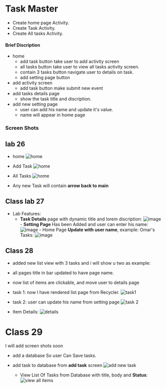 # Task Master 
* Create home page Activity.
* Create Task Activity.
* Create All tasks Activity.

#### Brief Discription
* home
  * add task button take user to add activity screen
  * all tasks button take user to view all tasks activity screen.
  * contain 3 tasks button navigate user to details on task.
  * add setting page button
* add activity screen
  * add task button make submit new event
* add tasks details page
  * show the task title and discription.
* add new setting page
  * user can add his name and update it's value.
  * name will appear in home page
### Screen Shots
  ## lab 26
  * home
  ![home](/screenshots/Home_Activity.jpeg)

  * Add Task
  ![home](/screenshots/add_task.jpeg)

  * All Tasks
  ![home](/screenshots/all_tasks.jpeg)
  
  * Any new Task will contain **arrow back to main**
  
  ## Class lab 27
   - Lab Features:
     - **Task Details** page with dynamic title and lorem discription:
    ![image](/screenshots/lab%2027%20task%20details%20page.jpeg)
    - **Setting Page** Has been Added and user can enter his name:
    ![image](/screenshots/lab%2027%20setting%20page.jpeg)
    - Home Page **Update with user name**, example: Omar's Tasks:
    ![image](/screenshots/lab%2027%20home%20page.jpeg)

  ## Class 28
  * added new list view with 3 tasks and i will show u two as example:
 - all pages title in bar updated to have page name.
 - now list of items are clickable, and move user to details page
- task 1: now I have rendered list page from Recycler.
  ![task1](/screenshots/task1.png)

- task 2: user can update his name from setting page
  ![task 2](/screenshots/task%20two.png)

- Item Details:
  ![details](/screenshots/lab%2028%20clicked%20item%20details.jpeg)

# Class 29
I will add screen shots soon
- add a database So user Can Save tasks.
- add task to database from **add task** screen
  ![add new task](add%20new%20task.jpeg)

  - View List Of Tasks from Database with title, body and **Status**:
  ![view all items](/screenshots/lab%2029%20status.jpeg)
